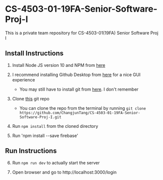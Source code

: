 # CS-4503-01-19FA-Senior-Software-Proj-I
This is a private team repository for CS-4503-01(19FA) Senior Software Proj I

## Install Instructions

1. Install Node JS version 10 and NPM from [here](https://nodejs.org/en/)

2. I recommend installing Github Desktop from [here](https://desktop.github.com/) for a nice GUI experience

    * You may still have to install git from [here](https://git-scm.com/downloads). I don't remember

3. Clone [this](https://github.com/ChangjunTang/CS-4503-01-19FA-Senior-Software-Proj-I) git repo

    * You can clone the repo from the terminal by running `git clone https://github.com/ChangjunTang/CS-4503-01-19FA-Senior-Software-Proj-I.git`

4. Run `npm install` from the cloned directory

5. Run 'npm install --save firebase' 

## Run Instructions

6. Run `npm run dev` to actually start the server

7. Open browser and go to http://localhost:3000/login
